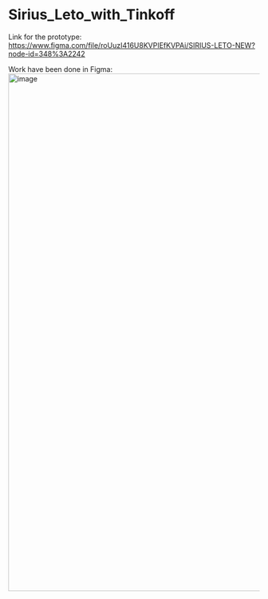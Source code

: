 # Sirius_Leto_with_Tinkoff

Link for the prototype:
https://www.figma.com/file/roUuzI416U8KVPIEfKVPAi/SIRIUS-LETO-NEW?node-id=348%3A2242

Work have been done in Figma:
<img width="1037" alt="image" src="https://user-images.githubusercontent.com/42536677/171834059-a6a05893-9ae9-4ede-9867-cd1ce2cdf8c0.png">

